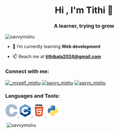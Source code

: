<h1 align="center">Hi , I'm Tithi 👋</h1>
<h3 align="center">A learner, trying to grow</h3>

<p align="left"> <img src="https://komarev.com/ghpvc/?username=savvymishu&label=Profile%20views&color=0e75b6&style=flat" alt="savvymishu" /> </p>

- 🌱 I’m currently learning **Web development**

- 📫 Reach me at **tithibala2024@gmail.com**

<h3 align="left">Connect with me:</h3>
<p align="left">
<a href="https://instagram.com/_myself_mishu" target="blank"><img align="center" src="https://raw.githubusercontent.com/rahuldkjain/github-profile-readme-generator/master/src/images/icons/Social/instagram.svg" alt="_myself_mishu" height="30" width="40" /></a>
<a href="https://www.codechef.com/users/savvy_mishu" target="blank"><img align="center" src="https://cdn.jsdelivr.net/npm/simple-icons@3.1.0/icons/codechef.svg" alt="savvy_mishu" height="30" width="40" /></a>
<a href="https://codeforces.com/profile/savvy_mishu" target="blank"><img align="center" src="https://raw.githubusercontent.com/rahuldkjain/github-profile-readme-generator/master/src/images/icons/Social/codeforces.svg" alt="savvy_mishu" height="30" width="40" /></a>
</p>

<h3 align="left">Languages and Tools:</h3>
<p align="left"> <a href="https://www.cprogramming.com/" target="_blank" rel="noreferrer"> <img src="https://raw.githubusercontent.com/devicons/devicon/master/icons/c/c-original.svg" alt="c" width="40" height="40"/> </a> <a href="https://www.w3schools.com/cpp/" target="_blank" rel="noreferrer"> <img src="https://raw.githubusercontent.com/devicons/devicon/master/icons/cplusplus/cplusplus-original.svg" alt="cplusplus" width="40" height="40"/> </a> <a href="https://www.w3.org/html/" target="_blank" rel="noreferrer"> <img src="https://raw.githubusercontent.com/devicons/devicon/master/icons/html5/html5-original-wordmark.svg" alt="html5" width="40" height="40"/> </a> <a href="https://www.python.org" target="_blank" rel="noreferrer"> <img src="https://raw.githubusercontent.com/devicons/devicon/master/icons/python/python-original.svg" alt="python" width="40" height="40"/> </a> </p>

<p>&nbsp;<img align="center" src="https://github-readme-stats.vercel.app/api?username=savvymishu&show_icons=true&locale=en" alt="savvymishu" /></p>
